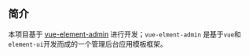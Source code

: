 ## 简介
本项目基于 [vue-element-admin](http://panjiachen.github.io/vue-element-admin) 进行开发；`vue-elment-admin` 是基于`vue`和`element-ui`开发而成的一个管理后台应用模板框架。